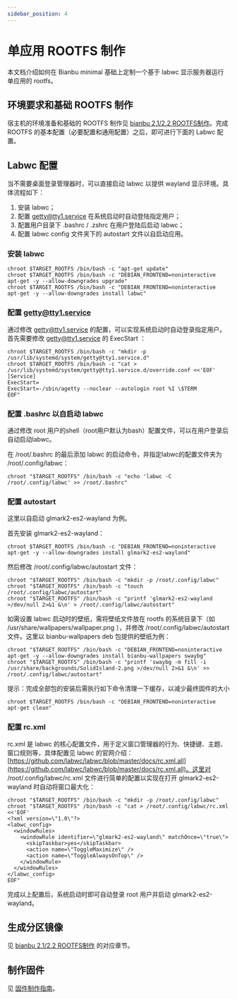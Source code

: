 ```yaml
---
sidebar_position: 4
---
```


# 单应用 ROOTFS 制作

本文档介绍如何在 Bianbu minimal 基础上定制一个基于 labwc 显示服务器运行单应用的 rootfs。

## 环境要求和基础 ROOTFS 制作

宿主机的环境准备和基础的 ROOTFS 制作见 [bianbu 2.1/2.2 ROOTFS制作](./bianbu_2.1_rootfs_create.md)。完成 ROOTFS 的基本配置（必要配置和通用配置）之后，即可进行下面的 Labwc 配置。

## Labwc 配置

当不需要桌面登录管理器时，可以直接启动 labwc 以提供 wayland 显示环境。具体流程如下：

 1. 安装 labwc；
 2. 配置 getty@tty1.service 在系统启动时自动登陆指定用户；
 3. 配置用户目录下 .bashrc / .zshrc 在用户登陆后启动 labwc；
 4. 配置 labwc config 文件夹下的 autostart 文件以自启动应用。

### 安装 labwc

```shell
chroot $TARGET_ROOTFS /bin/bash -c "apt-get update"
chroot $TARGET_ROOTFS /bin/bash -c "DEBIAN_FRONTEND=noninteractive apt-get -y --allow-downgrades upgrade"
chroot $TARGET_ROOTFS /bin/bash -c "DEBIAN_FRONTEND=noninteractive apt-get -y --allow-downgrades install labwc"
```

### 配置 getty@tty1.service

通过修改 getty@tty1.service 的配置，可以实现系统启动时自动登录指定用户。首先需要修改 getty@tty1.service 的 ExecStart ：

```shell
chroot $TARGET_ROOTFS /bin/bash -c "mkdir -p /usr/lib/systemd/system/getty@tty1.service.d"
chroot $TARGET_ROOTFS /bin/bash -c "cat > /usr/lib/systemd/system/getty@tty1.service.d/override.conf <<'EOF'
[Service]
ExecStart=
ExecStart=-/sbin/agetty --noclear --autologin root %I \$TERM
EOF"
```

### 配置 .bashrc 以自启动 labwc

通过修改 root 用户的shell（root用户默认为bash）配置文件，可以在用户登录后自动启动labwc。

在 /root/.bashrc 的最后添加 labwc 的启动命令，并指定labwc的配置文件夹为 /root/.config/labwc：

```shell
chroot "$TARGET_ROOTFS" /bin/bash -c "echo 'labwc -C /root/.config/labwc' >> /root/.bashrc"
```

### 配置 autostart

这里以自启动 glmark2-es2-wayland 为例。

首先安装 glmark2-es2-wayland：

```shell
chroot $TARGET_ROOTFS /bin/bash -c "DEBIAN_FRONTEND=noninteractive apt-get -y --allow-downgrades install glmark2-es2-wayland"
```

然后修改 /root/.config/labwc/autostart 文件：

```shell
chroot "$TARGET_ROOTFS" /bin/bash -c "mkdir -p /root/.config/labwc"
chroot "$TARGET_ROOTFS" /bin/bash -c "touch /root/.config/labwc/autostart"
chroot "$TARGET_ROOTFS" /bin/bash -c "printf 'glmark2-es2-wayland >/dev/null 2>&1 &\n' > /root/.config/labwc/autostart"
```

如需设置 labwc 启动时的壁纸，需将壁纸文件放在 rootfs 的系统目录下（如 /usr/share/wallpapers/wallpaper.png ），并修改 /root/.config/labwc/autostart 文件。这里以 bianbu-wallpapers deb 包提供的壁纸为例：

```shell
chroot "$TARGET_ROOTFS" /bin/bash -c "DEBIAN_FRONTEND=noninteractive apt-get -y --allow-downgrades install bianbu-wallpapers swaybg"
chroot "$TARGET_ROOTFS" /bin/bash -c "printf 'swaybg -m fill -i /usr/share/backgrounds/SolidIsland-2.png >/dev/null 2>&1 &\n' >> /root/.config/labwc/autostart"
```

提示：完成全部包的安装后需执行如下命令清理一下缓存，以减少最终固件的大小

```shell
chroot $TARGET_ROOTFS /bin/bash -c "DEBIAN_FRONTEND=noninteractive apt-get clean"
```

### 配置 rc.xml

rc.xml 是 labwc 的核心配置文件，用于定义窗口管理器的行为、快捷键、主题、窗口规则等，具体配置见 labwc 的官网介绍：[https://github.com/labwc/labwc/blob/master/docs/rc.xml.all](https://github.com/labwc/labwc/blob/master/docs/rc.xml.all)。这里对 /root/.config/labwc/rc.xml 文件进行简单的配置以实现在打开 glmark2-es2-wayland 时自动将窗口最大化：

```shell
chroot "$TARGET_ROOTFS" /bin/bash -c "mkdir -p /root/.config/labwc"
chroot "$TARGET_ROOTFS" /bin/bash -c "cat > /root/.config/labwc/rc.xml <<'EOF'
<?xml version=\"1.0\"?>
<labwc_config>
  <windowRules>
    <windowRule identifier=\"glmark2-es2-wayland\" matchOnce=\"true\">
      <skipTaskbar>yes</skipTaskbar>
      <action name=\"ToggleMaximize\" />
      <action name=\"ToggleAlwaysOnTop\" />
    </windowRule>
  </windowRules>
</labwc_config>
EOF"
```

完成以上配置后，系统启动时即可自动登录 root 用户并启动 glmark2-es2-wayland。

## 生成分区镜像

见 [bianbu 2.1/2.2 ROOTFS制作](./bianbu_2.1_rootfs_create.md) 的对应章节。

## 制作固件

见 [固件制作指南](./image.md)。
